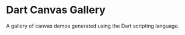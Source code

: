 Dart Canvas Gallery
===================

A gallery of canvas demos generated using the Dart scripting language.
